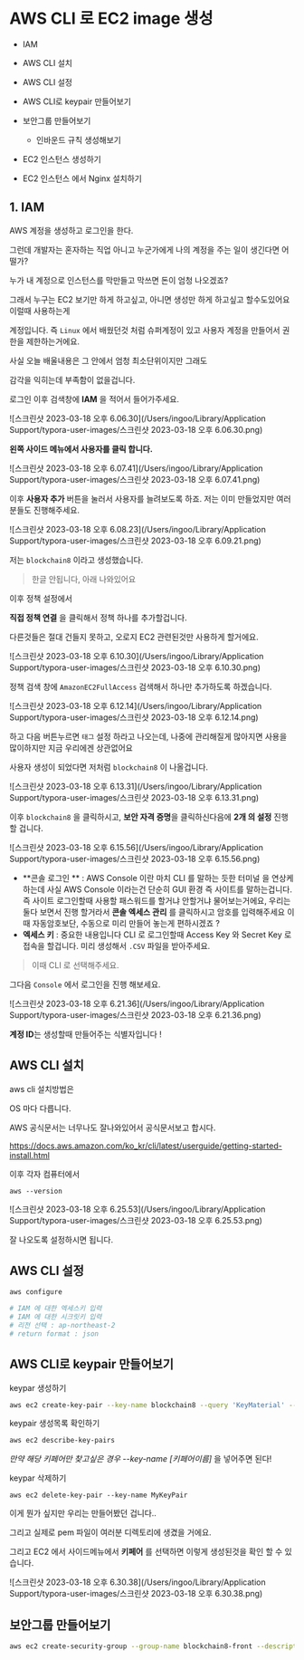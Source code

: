 # AWS CLI 로 EC2 image 생성



- IAM

- AWS CLI 설치

- AWS CLI 설정 

- AWS CLI로 keypair 만들어보기

- 보안그룹 만들어보기

  - 인바운드 규칙 생성해보기

- EC2 인스턴스 생성하기

- EC2 인스턴스 에서 Nginx 설치하기

  

  

  

## 1. IAM 





AWS 계정을 생성하고 로그인을 한다.

그런데 개발자는 혼자하는 직업 아니고 누군가에게 나의 계정을 주는 일이 생긴다면 어떨가?

누가 내 계정으로 인스턴스를 막만들고 막쓰면 돈이 엄청 나오겠죠? 



그래서 누구는 EC2 보기만 하게 하고싶고, 아니면 생성만 하게 하고싶고 할수도있어요 이럴때 사용하는게

계정입니다. 즉 `Linux` 에서 배웠던것 처럼 슈퍼계정이 있고 사용자 계정을 만들어서 권한을 제한하는거에요.



사실 오늘 배울내용은 그 안에서 엄청 최소단위이지만 그래도 

감각을 익히는데 부족함이 없을겁니다. 



로그인 이후 검색창에 **IAM** 을 적어서 들어가주세요.



![스크린샷 2023-03-18 오후 6.06.30](/Users/ingoo/Library/Application Support/typora-user-images/스크린샷 2023-03-18 오후 6.06.30.png)





**왼쪽 사이드 메뉴에서 사용자를 클릭 합니다.**

![스크린샷 2023-03-18 오후 6.07.41](/Users/ingoo/Library/Application Support/typora-user-images/스크린샷 2023-03-18 오후 6.07.41.png)



이후 **사용자 추가** 버튼을 눌러서 사용자를 늘려보도록 하죠. 저는 이미 만들었지만 여러분들도 진행해주세요.



![스크린샷 2023-03-18 오후 6.08.23](/Users/ingoo/Library/Application Support/typora-user-images/스크린샷 2023-03-18 오후 6.09.21.png)



저는 `blockchain8`  이라고 생성했습니다.

> 한글 안됩니다, 아래 나와있어요





이후  정책 설정에서 



**직접 정책 연결** 을 클릭해서 정책 하나를 추가할겁니다. 



다른것들은 절대 건들지 못하고, 오로지 EC2 관련된것만 사용하게 할거에요.





![스크린샷 2023-03-18 오후 6.10.30](/Users/ingoo/Library/Application Support/typora-user-images/스크린샷 2023-03-18 오후 6.10.30.png)





정책 검색 창에 `AmazonEC2FullAccess` 검색해서 하나만 추가하도록 하겠습니다.



![스크린샷 2023-03-18 오후 6.12.14](/Users/ingoo/Library/Application Support/typora-user-images/스크린샷 2023-03-18 오후 6.12.14.png)



하고 다음 버튼누르면 `태그`  설정 하라고 나오는데,  나중에 관리해질게 많아지면 사용을 많이하지만 지금 우리에겐 상관없어요 



사용자 생성이 되었다면 저처럼 `blockchain8` 이 나올겁니다.

![스크린샷 2023-03-18 오후 6.13.31](/Users/ingoo/Library/Application Support/typora-user-images/스크린샷 2023-03-18 오후 6.13.31.png)





이후 `blockchain8` 을 클릭하시고, **보안 자격 증명**을 클릭하신다음에 **2개 의 설정** 진행 할 겁니다.



![스크린샷 2023-03-18 오후 6.15.56](/Users/ingoo/Library/Application Support/typora-user-images/스크린샷 2023-03-18 오후 6.15.56.png)



- **콘솔 로그인 ** : AWS Console 이란 마치 CLI 를 말하는 듯한 터미널 을 연상케 하는데 사실 AWS Console 이라는건 단순히 GUI 환경 즉 사이트를 말하는겁니다. 즉 사이트 로그인할때 사용할 패스워드를 할거냐 안할거냐 물어보는거에요, 우리는 둘다 보면서 진행 할거라서 **콘솔 엑세스 관리** 를 클릭하시고 암호를 입력해주세요 이때 자동암호보단, 수동으로 미리 만들어 놓는게 편하시겠죠 ?
- **엑세스 키** : 중요한 내용입니다 CLI 로 로그인할때 Access Key 와 Secret Key 로 접속을 할겁니다. 미리 생성해서 `.CSV` 파일을 받아주세요.

> 이때 CLI 로 선택해주세요. 



그다음 `Console` 에서 로그인을 진행 해보세요. 





![스크린샷 2023-03-18 오후 6.21.36](/Users/ingoo/Library/Application Support/typora-user-images/스크린샷 2023-03-18 오후 6.21.36.png)

**계정 ID**는 생성할때 만들어주는 식별자입니다 !





## AWS CLI 설치



aws cli 설치방법은 

OS 마다 다릅니다.



AWS 공식문서는 너무나도 잘나와있어서 공식문서보고 합시다.

https://docs.aws.amazon.com/ko_kr/cli/latest/userguide/getting-started-install.html



이후 각자 컴퓨터에서 

```
aws --version
```



![스크린샷 2023-03-18 오후 6.25.53](/Users/ingoo/Library/Application Support/typora-user-images/스크린샷 2023-03-18 오후 6.25.53.png)



잘 나오도록 설정하시면 됩니다.





## AWS CLI 설정 



```sh
aws configure

# IAM 에 대한 엑세스키 입력
# IAM 에 대한 시크릿키 입력
# 리전 선택 : ap-northeast-2
# return format : json
```







## AWS CLI로 keypair 만들어보기



keypar 생성하기

```sh
aws ec2 create-key-pair --key-name blockchain8 --query 'KeyMaterial' --output text > MyKeyPair.pem
```



keypair 생성목록 확인하기

```sh
aws ec2 describe-key-pairs
```

*만약 해당 키페어만 찾고싶은 경우 --key-name [키페어이름]* 을 넣어주면 된다!



keypar 삭제하기

```
aws ec2 delete-key-pair --key-name MyKeyPair
```





이게 뭔가 싶지만 우리는 만들어봤던 겁니다..

그리고 실제로 pem 파일이 여러분 디렉토리에 생겼을 거에요.



그리고 EC2 에서 사이드메뉴에서 **키페어** 를 선택하면 이렇게 생성된것을 확인 할 수 있습니다.



![스크린샷 2023-03-18 오후 6.30.38](/Users/ingoo/Library/Application Support/typora-user-images/스크린샷 2023-03-18 오후 6.30.38.png)







## 보안그룹 만들어보기



```sh
aws ec2 create-security-group --group-name blockchain8-front --description "DESCRIPTION"
```







